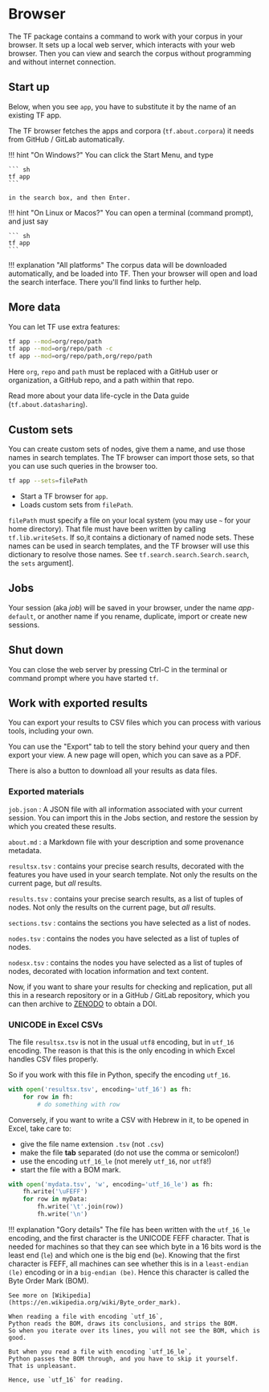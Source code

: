 # Browser

The TF package contains a command to
work with your corpus in your browser.
It sets up a local web server, which interacts with your web browser.
Then you can view and search the corpus without programming and without
internet connection.

## Start up

Below, when you see `app`, you have to substitute it by the name
of an existing TF app.

The TF browser fetches the apps and corpora (`tf.about.corpora`)
it needs from GitHub / GitLab automatically.

!!! hint "On Windows?"
    You can click the Start Menu, and type

    ``` sh
    tf app
    ```

    in the search box, and then Enter.

!!! hint "On Linux or Macos?"
    You can open a terminal (command prompt), and just say

    ``` sh
    tf app
    ```

!!! explanation "All platforms"
    The corpus data will be downloaded automatically,
    and be loaded into TF.
    Then your browser will open and load the search interface.
    There you'll find links to further help.

## More data

You can let TF use extra features: 

``` sh
tf app --mod=org/repo/path
tf app --mod=org/repo/path -c
tf app --mod=org/repo/path,org/repo/path
```

Here `org`, `repo` and `path` must be replaced with a GitHub user or organization,
a GitHub repo, and a path within that repo.

Read more about your data life-cycle in the Data guide (`tf.about.datasharing`).

## Custom sets

You can create custom sets of nodes, give them a name, and use those names
in search templates. 
The TF browser can import those sets, so that you can use such queries in the browser too.

``` sh
tf app --sets=filePath
```

*   Start a TF browser for `app`.
*   Loads custom sets from `filePath`.

`filePath` must specify a file on your local system
(you may use `~` for your home directory).
That file must have been written by calling
`tf.lib.writeSets`.
If so,it contains a dictionary of named node sets.
These names can be used in search templates,
and the TF browser will use this dictionary to resolve those names.
See `tf.search.search.Search.search`, the `sets` argument].

## Jobs

Your session (aka *job*) will be saved in your browser,
under the name *app*`-default`,
or another name if you rename, duplicate, import or create new sessions.

## Shut down

You can close the web server by pressing Ctrl-C in the terminal
or command prompt where you have started `tf`.

## Work with exported results

You can export your results to CSV files which you can process with various tools,
including your own.

You can use the "Export" tab to tell the story behind your query and then export
your view.
A new page will open, which you can save as a PDF.

There is also a button to download all your results as data files.

### Exported materials
`job.json`
:   A JSON file with all information associated with your current session.
    You can import this in the Jobs section, and restore the session by which
    you created these results.

`about.md`
:   a Markdown file with your description and some provenance metadata.

`resultsx.tsv`
:   contains your precise search results, decorated with the features
    you have used in your search template.
    Not only the results on the current page, but *all* results.

`results.tsv`
:   contains your precise search results, as a list of tuples of nodes.
    Not only the results on the current page, but *all* results.

`sections.tsv`
:   contains the sections you have selected as a list of nodes.

`nodes.tsv`
:   contains the nodes you have selected as a list of tuples of nodes.

`nodesx.tsv`
:   contains the nodes you have selected as a list of tuples of nodes,
    decorated with location information and text content.

Now, if you want to share your results for checking and replication,
put all this in a research repository or in a GitHub / GitLab repository,
which you can then archive to [ZENODO](https://zenodo.org) to obtain a DOI.

### UNICODE in Excel CSVs

The file `resultsx.tsv` is not in the usual `utf8` encoding,
but in `utf_16` encoding.
The reason is that this is the only encoding
in which Excel handles CSV files properly.

So if you work with this file in Python, specify the encoding `utf_16`.

``` python
with open('resultsx.tsv', encoding='utf_16') as fh:
    for row in fh:
        # do something with row 
```

Conversely, if you want to write a CSV with Hebrew in it,
to be opened in Excel, take care to:

*   give the file name extension `.tsv` (not `.csv`)
*   make the file **tab** separated (do not use the comma or semicolon!)
*   use the encoding `utf_16_le` (not merely `utf_16`, nor `utf8`!)
*   start the file with a BOM mark.

``` python
with open('mydata.tsv', 'w', encoding='utf_16_le') as fh:
    fh.write('\uFEFF')
    for row in myData:
        fh.write('\t'.join(row))
        fh.write('\n')
```

!!! explanation "Gory details"
    The file has been written with the `utf_16_le` encoding,
    and the first character is the UNICODE
    FEFF character.
    That is needed for machines so that they can see which byte in a 16 bits word is
    the least end (`le`) and which one is the big end (`be`).
    Knowing that the first character is FEFF,
    all machines can see whether this is in a `least-endian (le)` encoding
    or in a  `big-endian (be)`.
    Hence this character is called the Byte Order Mark (BOM).
    
    See more on [Wikipedia](https://en.wikipedia.org/wiki/Byte_order_mark).

    When reading a file with encoding `utf_16`,
    Python reads the BOM, draws its conclusions, and strips the BOM.
    So when you iterate over its lines, you will not see the BOM, which is good.
    
    But when you read a file with encoding `utf_16_le`,
    Python passes the BOM through, and you have to skip it yourself.
    That is unpleasant.
    
    Hence, use `utf_16` for reading.  
